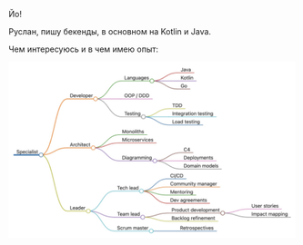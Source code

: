 Йо!

Руслан, пишу бекенды, в основном на Kotlin и Java.

Чем интересуюсь и в чем имею опыт:

![Specialist mind-map](/img/specialist.jpeg)
